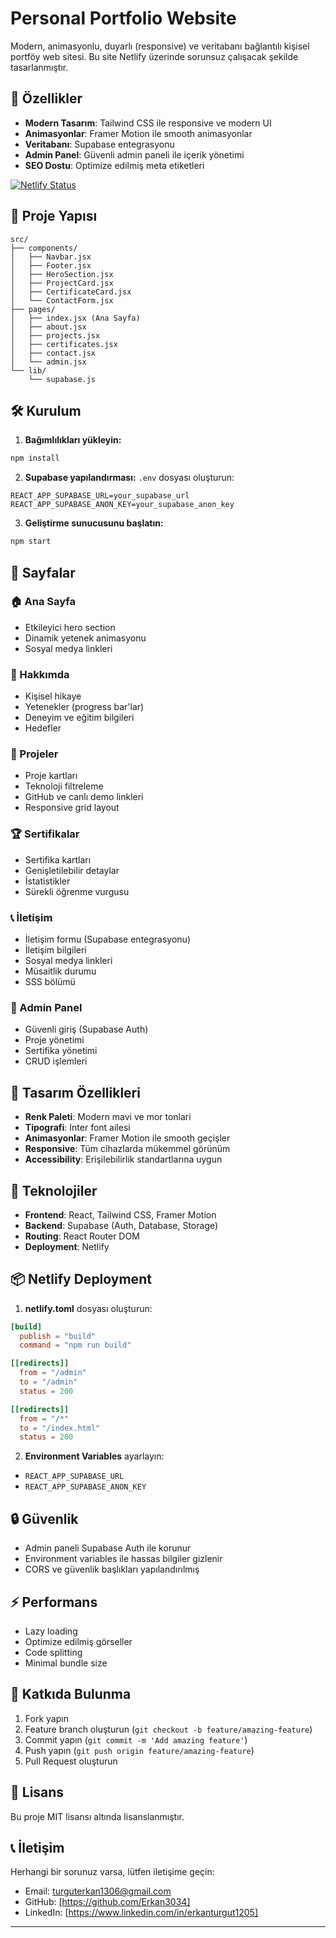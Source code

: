 # Personal Portfolio Website

Modern, animasyonlu, duyarlı (responsive) ve veritabanı bağlantılı kişisel portföy web sitesi. Bu site Netlify üzerinde sorunsuz çalışacak şekilde tasarlanmıştır.

## 🚀 Özellikler

- **Modern Tasarım**: Tailwind CSS ile responsive ve modern UI
- **Animasyonlar**: Framer Motion ile smooth animasyonlar
- **Veritabanı**: Supabase entegrasyonu
- **Admin Panel**: Güvenli admin paneli ile içerik yönetimi
- **SEO Dostu**: Optimize edilmiş meta etiketleri

[![Netlify Status](https://api.netlify.com/api/v1/badges/ced69b10-9eb3-4aea-9d32-5894d3e9a613/deploy-status)](https://app.netlify.com/projects/erkanturgut/deploys)
## 📁 Proje Yapısı


```
src/
├── components/
│   ├── Navbar.jsx
│   ├── Footer.jsx
│   ├── HeroSection.jsx
│   ├── ProjectCard.jsx
│   ├── CertificateCard.jsx
│   └── ContactForm.jsx
├── pages/
│   ├── index.jsx (Ana Sayfa)
│   ├── about.jsx
│   ├── projects.jsx
│   ├── certificates.jsx
│   ├── contact.jsx
│   └── admin.jsx
└── lib/
    └── supabase.js
```

## 🛠️ Kurulum

1. **Bağımlılıkları yükleyin:**
```bash
npm install
```

2. **Supabase yapılandırması:**
`.env` dosyası oluşturun:
```
REACT_APP_SUPABASE_URL=your_supabase_url
REACT_APP_SUPABASE_ANON_KEY=your_supabase_anon_key
```

3. **Geliştirme sunucusunu başlatın:**
```bash
npm start
```

## 📱 Sayfalar

### 🏠 Ana Sayfa
- Etkileyici hero section
- Dinamik yetenek animasyonu
- Sosyal medya linkleri

### 👤 Hakkımda
- Kişisel hikaye
- Yetenekler (progress bar'lar)
- Deneyim ve eğitim bilgileri
- Hedefler

### 💼 Projeler
- Proje kartları
- Teknoloji filtreleme
- GitHub ve canlı demo linkleri
- Responsive grid layout

### 🏆 Sertifikalar
- Sertifika kartları
- Genişletilebilir detaylar
- İstatistikler
- Sürekli öğrenme vurgusu

### 📞 İletişim
- İletişim formu (Supabase entegrasyonu)
- İletişim bilgileri
- Sosyal medya linkleri
- Müsaitlik durumu
- SSS bölümü

### 🔐 Admin Panel
- Güvenli giriş (Supabase Auth)
- Proje yönetimi
- Sertifika yönetimi
- CRUD işlemleri

## 🎨 Tasarım Özellikleri

- **Renk Paleti**: Modern mavi ve mor tonlari
- **Tipografi**: Inter font ailesi
- **Animasyonlar**: Framer Motion ile smooth geçişler
- **Responsive**: Tüm cihazlarda mükemmel görünüm
- **Accessibility**: Erişilebilirlik standartlarına uygun

## 🔧 Teknolojiler

- **Frontend**: React, Tailwind CSS, Framer Motion
- **Backend**: Supabase (Auth, Database, Storage)
- **Routing**: React Router DOM
- **Deployment**: Netlify

## 📦 Netlify Deployment

1. **netlify.toml** dosyası oluşturun:
```toml
[build]
  publish = "build"
  command = "npm run build"

[[redirects]]
  from = "/admin"
  to = "/admin"
  status = 200

[[redirects]]
  from = "/*"
  to = "/index.html"
  status = 200
```

2. **Environment Variables** ayarlayın:
- `REACT_APP_SUPABASE_URL`
- `REACT_APP_SUPABASE_ANON_KEY`

## 🔒 Güvenlik

- Admin paneli Supabase Auth ile korunur
- Environment variables ile hassas bilgiler gizlenir
- CORS ve güvenlik başlıkları yapılandırılmış

## ⚡ Performans

- Lazy loading
- Optimize edilmiş görseller
- Code splitting
- Minimal bundle size

## 🤝 Katkıda Bulunma

1. Fork yapın
2. Feature branch oluşturun (`git checkout -b feature/amazing-feature`)
3. Commit yapın (`git commit -m 'Add amazing feature'`)
4. Push yapın (`git push origin feature/amazing-feature`)
5. Pull Request oluşturun

## 📄 Lisans

Bu proje MIT lisansı altında lisanslanmıştır.

## 📞 İletişim

Herhangi bir sorunuz varsa, lütfen iletişime geçin:
- Email: turguterkan1306@gmail.com
- GitHub: [https://github.com/Erkan3034]
- LinkedIn: [https://www.linkedin.com/in/erkanturgut1205]

---

